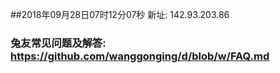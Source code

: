 ##2018年09月28日07时12分07秒 新址: 142.93.203.86
### 兔友常见问题及解答: https://github.com/wanggonging/d/blob/w/FAQ.md
